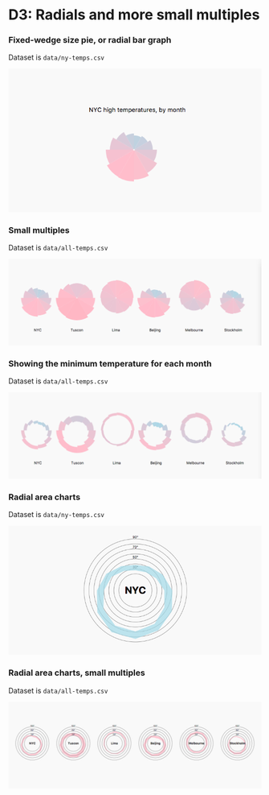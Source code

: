 # D3: Radials and more small multiples

### Fixed-wedge size pie, or radial bar graph

<p>Dataset is <code>data/ny-temps.csv</code></p>

![](21.png)


### Small multiples

<p>Dataset is <code>data/all-temps.csv</code></p>

![](22.png)


### Showing the minimum temperature for each month

<p>Dataset is <code>data/all-temps.csv</code></p>

![](23.png)



### Radial area charts

<p>Dataset is <code>data/ny-temps.csv</code></p>

![](24.png)

### Radial area charts, small multiples

<p>Dataset is <code>data/all-temps.csv</code></p>

![](25.png)